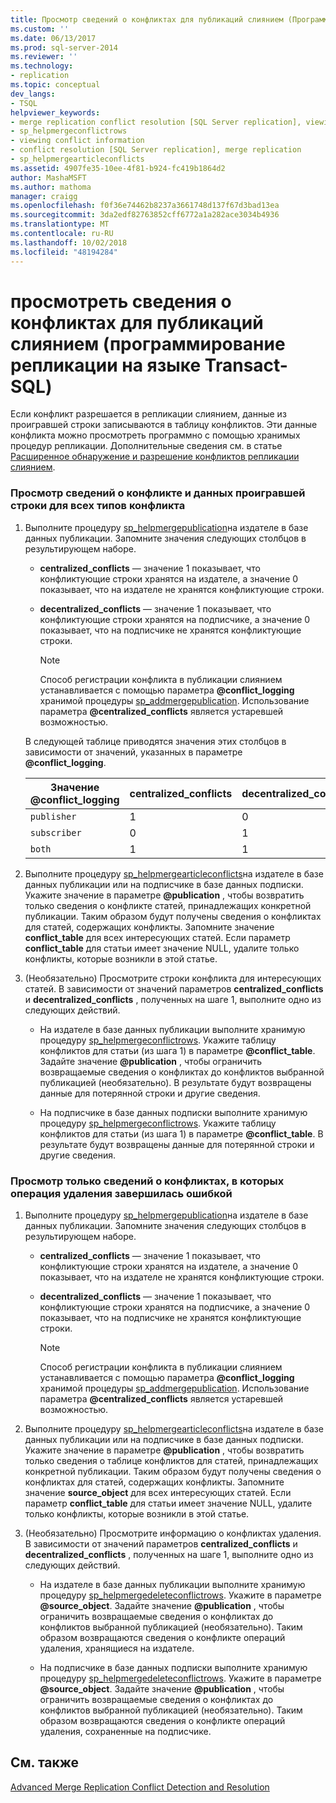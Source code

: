 ```yaml
---
title: Просмотр сведений о конфликтах для публикаций слиянием (Программирование репликации Transact-SQL) | Документация Майкрософт
ms.custom: ''
ms.date: 06/13/2017
ms.prod: sql-server-2014
ms.reviewer: ''
ms.technology:
- replication
ms.topic: conceptual
dev_langs:
- TSQL
helpviewer_keywords:
- merge replication conflict resolution [SQL Server replication], viewing conflicts
- sp_helpmergeconflictrows
- viewing conflict information
- conflict resolution [SQL Server replication], merge replication
- sp_helpmergearticleconflicts
ms.assetid: 4907fe35-10ee-4f81-b924-fc419b1864d2
author: MashaMSFT
ms.author: mathoma
manager: craigg
ms.openlocfilehash: f0f36e74462b8237a3661748d137f67d3bad13ea
ms.sourcegitcommit: 3da2edf82763852cff6772a1a282ace3034b4936
ms.translationtype: MT
ms.contentlocale: ru-RU
ms.lasthandoff: 10/02/2018
ms.locfileid: "48194284"
---
```

# <a name="view-conflict-information-for-merge-publications-replication-transact-sql-programming"></a>просмотреть сведения о конфликтах для публикаций слиянием (программирование репликации на языке Transact-SQL)
  Если конфликт разрешается в репликации слиянием, данные из проигравшей строки записываются в таблицу конфликтов. Эти данные конфликта можно просмотреть программно с помощью хранимых процедур репликации. Дополнительные сведения см. в статье [Расширенное обнаружение и разрешение конфликтов репликации слиянием](merge/advanced-merge-replication-conflict-detection-and-resolution.md).  
  
### <a name="to-view-conflict-information-and-losing-row-data-for-all-types-of-conflicts"></a>Просмотр сведений о конфликте и данных проигравшей строки для всех типов конфликта  
  
1.  Выполните процедуру [sp_helpmergepublication](/sql/relational-databases/system-stored-procedures/sp-helpmergepublication-transact-sql)на издателе в базе данных публикации. Запомните значения следующих столбцов в результирующем наборе.  
  
    -   **centralized_conflicts** — значение 1 показывает, что конфликтующие строки хранятся на издателе, а значение 0 показывает, что на издателе не хранятся конфликтующие строки.  
  
    -   **decentralized_conflicts** — значение 1 показывает, что конфликтующие строки хранятся на подписчике, а значение 0 показывает, что на подписчике не хранятся конфликтующие строки.  
  
        > [!NOTE]  
        >  Способ регистрации конфликта в публикации слиянием устанавливается с помощью параметра **@conflict_logging** хранимой процедуры [sp_addmergepublication](/sql/relational-databases/system-stored-procedures/sp-addmergepublication-transact-sql). Использование параметра **@centralized_conflicts** является устаревшей возможностью.  
  
     В следующей таблице приводятся значения этих столбцов в зависимости от значений, указанных в параметре **@conflict_logging**.  
  
    |Значение @conflict_logging|centralized_conflicts|decentralized_conflicts|  
    |------------------------------|----------------------------|------------------------------|  
    |`publisher`|1|0|  
    |`subscriber`|0|1|  
    |`both`|1|1|  
  
2.  Выполните процедуру [sp_helpmergearticleconflicts](/sql/relational-databases/system-stored-procedures/sp-helpmergearticleconflicts-transact-sql)на издателе в базе данных публикации или на подписчике в базе данных подписки. Укажите значение в параметре **@publication** , чтобы возвратить только сведения о конфликте статей, принадлежащих конкретной публикации. Таким образом будут получены сведения о конфликтах для статей, содержащих конфликты. Запомните значение **conflict_table** для всех интересующих статей. Если параметр **conflict_table** для статьи имеет значение NULL, удалите только конфликты, которые возникли в этой статье.  
  
3.  (Необязательно) Просмотрите строки конфликта для интересующих статей. В зависимости от значений параметров **centralized_conflicts** и **decentralized_conflicts** , полученных на шаге 1, выполните одно из следующих действий.  
  
    -   На издателе в базе данных публикации выполните хранимую процедуру [sp_helpmergeconflictrows](/sql/relational-databases/system-stored-procedures/sp-helpmergeconflictrows-transact-sql). Укажите таблицу конфликтов для статьи (из шага 1) в параметре **@conflict_table**. Задайте значение **@publication** , чтобы ограничить возвращаемые сведения о конфликтах до конфликтов выбранной публикацией (необязательно). В результате будут возвращены данные для потерянной строки и другие сведения.  
  
    -   На подписчике в базе данных подписки выполните хранимую процедуру [sp_helpmergeconflictrows](/sql/relational-databases/system-stored-procedures/sp-helpmergeconflictrows-transact-sql). Укажите таблицу конфликтов для статьи (из шага 1) в параметре **@conflict_table**. В результате будут возвращены данные для потерянной строки и другие сведения.  
  
### <a name="to-view-information-only-on-conflicts-where-the-delete-failed"></a>Просмотр только сведений о конфликтах, в которых операция удаления завершилась ошибкой  
  
1.  Выполните процедуру [sp_helpmergepublication](/sql/relational-databases/system-stored-procedures/sp-helpmergepublication-transact-sql)на издателе в базе данных публикации. Запомните значения следующих столбцов в результирующем наборе.  
  
    -   **centralized_conflicts** — значение 1 показывает, что конфликтующие строки хранятся на издателе, а значение 0 показывает, что на издателе не хранятся конфликтующие строки.  
  
    -   **decentralized_conflicts** — значение 1 показывает, что конфликтующие строки хранятся на подписчике, а значение 0 показывает, что на подписчике не хранятся конфликтующие строки.  
  
        > [!NOTE]  
        >  Способ регистрации конфликта в публикации слиянием устанавливается с помощью параметра **@conflict_logging** хранимой процедуры [sp_addmergepublication](/sql/relational-databases/system-stored-procedures/sp-addmergepublication-transact-sql). Использование параметра **@centralized_conflicts** является устаревшей возможностью.  
  
2.  Выполните процедуру [sp_helpmergearticleconflicts](/sql/relational-databases/system-stored-procedures/sp-helpmergearticleconflicts-transact-sql)на издателе в базе данных публикации или на подписчике в базе данных подписки. Укажите значение в параметре **@publication** , чтобы возвратить только сведения о таблице конфликтов для статей, принадлежащих конкретной публикации. Таким образом будут получены сведения о конфликтах для статей, содержащих конфликты. Запомните значение **source_object** для всех интересующих статей. Если параметр **conflict_table** для статьи имеет значение NULL, удалите только конфликты, которые возникли в этой статье.  
  
3.  (Необязательно) Просмотрите информацию о конфликтах удаления. В зависимости от значений параметров **centralized_conflicts** и **decentralized_conflicts** , полученных на шаге 1, выполните одно из следующих действий.  
  
    -   На издателе в базе данных публикации выполните хранимую процедуру [sp_helpmergedeleteconflictrows](/sql/relational-databases/system-stored-procedures/sp-helpmergedeleteconflictrows-transact-sql). Укажите в параметре **@source_object**. Задайте значение **@publication** , чтобы ограничить возвращаемые сведения о конфликтах до конфликтов выбранной публикацией (необязательно). Таким образом возвращаются сведения о конфликте операций удаления, хранящиеся на издателе.  
  
    -   На подписчике в базе данных подписки выполните хранимую процедуру [sp_helpmergedeleteconflictrows](/sql/relational-databases/system-stored-procedures/sp-helpmergedeleteconflictrows-transact-sql). Укажите в параметре **@source_object**. Задайте значение **@publication** , чтобы ограничить возвращаемые сведения о конфликтах до конфликтов выбранной публикацией (необязательно). Таким образом возвращаются сведения о конфликте операций удаления, сохраненные на подписчике.  
  
## <a name="see-also"></a>См. также  
 [Advanced Merge Replication Conflict Detection and Resolution](merge/advanced-merge-replication-conflict-detection-and-resolution.md)  
  
  
